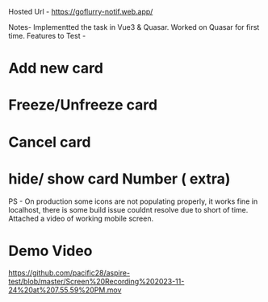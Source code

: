 Hosted Url - https://goflurry-notif.web.app/


Notes- 
Implementted the task in Vue3 & Quasar. 
Worked on Quasar for first time. 
Features to Test - 
# Add new card
# Freeze/Unfreeze card
# Cancel card
# hide/ show card Number ( extra)

PS - On production some icons are not populating properly, it  works fine in localhost, there is some build issue couldnt resolve due to short of time. Attached a video of working mobile screen.  

# Demo Video  
https://github.com/pacific28/aspire-test/blob/master/Screen%20Recording%202023-11-24%20at%207.55.59%20PM.mov


